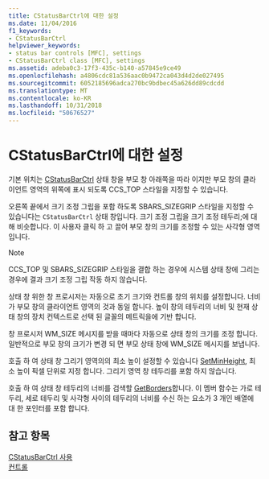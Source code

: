 ```yaml
---
title: CStatusBarCtrl에 대한 설정
ms.date: 11/04/2016
f1_keywords:
- CStatusBarCtrl
helpviewer_keywords:
- status bar controls [MFC], settings
- CStatusBarCtrl class [MFC], settings
ms.assetid: adeba0c3-17f3-435c-b140-a57845e9ce49
ms.openlocfilehash: a4806cdc81a536aac0b9472ca043d4d2de027495
ms.sourcegitcommit: 6052185696adca270bc9bdbec45a626dd89cdcdd
ms.translationtype: MT
ms.contentlocale: ko-KR
ms.lasthandoff: 10/31/2018
ms.locfileid: "50676527"
---
```

# <a name="settings-for-the-cstatusbarctrl"></a>CStatusBarCtrl에 대한 설정

기본 위치는 [CStatusBarCtrl](../mfc/reference/cstatusbarctrl-class.md) 상태 창을 부모 창 아래쪽을 따라 이지만 부모 창의 클라이언트 영역의 위쪽에 표시 되도록 CCS_TOP 스타일을 지정할 수 있습니다.

오른쪽 끝에서 크기 조정 그립을 포함 하도록 SBARS_SIZEGRIP 스타일을 지정할 수 있습니다는 `CStatusBarCtrl` 상태 창입니다. 크기 조정 그립을 크기 조정 테두리;에 대해 비슷합니다. 이 사용자 클릭 하 고 끌어 부모 창의 크기를 조정할 수 있는 사각형 영역입니다.

> [!NOTE]
>  CCS_TOP 및 SBARS_SIZEGRIP 스타일을 결합 하는 경우에 시스템 상태 창에 그리는 경우에 결과 크기 조정 그립 작동 하지 않습니다.

상태 창 위한 창 프로시저는 자동으로 초기 크기와 컨트롤 창의 위치를 설정합니다. 너비가 부모 창의 클라이언트 영역의 것과 동일 합니다. 높이 창의 테두리의 너비 및 현재 상태 창의 장치 컨텍스트로 선택 된 글꼴의 메트릭을에 기반 합니다.

창 프로시저 WM_SIZE 메시지를 받을 때마다 자동으로 상태 창의 크기를 조정 합니다. 일반적으로 부모 창의 크기가 변경 되 면 부모 상태 창에 WM_SIZE 메시지를 보냅니다.

호출 하 여 상태 창 그리기 영역의의 최소 높이 설정할 수 있습니다 [SetMinHeight](../mfc/reference/cstatusbarctrl-class.md#setminheight), 최소 높이 픽셀 단위로 지정 합니다. 그리기 영역 창 테두리를 포함 하지 않습니다.

호출 하 여 상태 창 테두리의 너비를 검색할 [GetBorders](../mfc/reference/cstatusbarctrl-class.md#getborders)합니다. 이 멤버 함수는 가로 테두리, 세로 테두리 및 사각형 사이의 테두리의 너비를 수신 하는 요소가 3 개인 배열에 대 한 포인터를 포함 합니다.

## <a name="see-also"></a>참고 항목

[CStatusBarCtrl 사용](../mfc/using-cstatusbarctrl.md)<br/>
[컨트롤](../mfc/controls-mfc.md)


